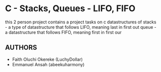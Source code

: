 # C - Stacks, Queues - LIFO, FIFO

this 2 person project contains a project tasks on c datastructures of
stacks - a type of datastructure that follows LIFO, meaning last in first out
queue - a datastructure that follows FIFO, meaning first in first our
## AUTHORS 
* Faith Oluchi Okereke (LuchyDollar)
* Emmanuel Ansah (abeekuharmony)
